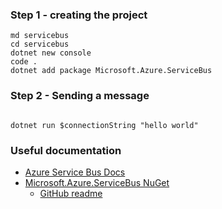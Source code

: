 ### Step 1 - creating the project
```
md servicebus
cd servicebus
dotnet new console
code .
dotnet add package Microsoft.Azure.ServiceBus
```

### Step 2 - Sending a message

```cs
```

```
dotnet run $connectionString "hello world"
```


### Useful documentation

- [Azure Service Bus Docs](https://docs.microsoft.com/en-gb/azure/service-bus-messaging/)
- [Microsoft.Azure.ServiceBus NuGet](https://www.nuget.org/packages/Microsoft.Azure.ServiceBus)
    - [GitHub readme](https://github.com/Azure/azure-sdk-for-net/tree/master/sdk/servicebus/Microsoft.Azure.ServiceBus)